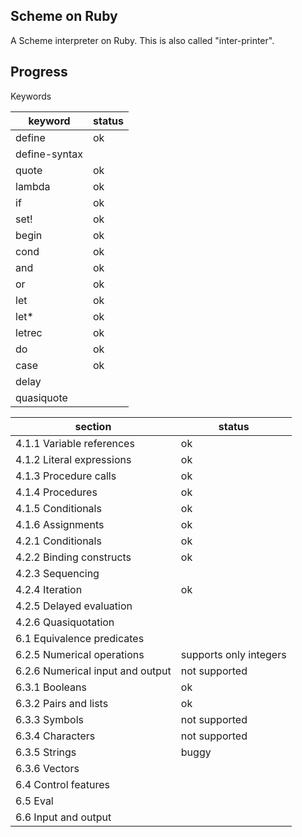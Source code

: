 Scheme on Ruby
----
A Scheme interpreter on Ruby. This is also called "inter-printer".

## Progress
Keywords

| keyword | status |
| --- | --- |
| define | ok |
| define-syntax | |
| quote |ok |
|lambda |ok|
|if|ok|
|set!|ok|
|begin|ok|
|cond|ok|
|and|ok|
|or|ok|
|let|ok|
|let*|ok|
|letrec|ok|
|do|ok|
|case|ok|
|delay| |
|quasiquote| |

| section | status |
| --- | --- |
|4.1.1 Variable references|ok|
|4.1.2 Literal expressions|ok|
|4.1.3 Procedure calls| ok |
|4.1.4 Procedures| ok |
|4.1.5 Conditionals| ok |
|4.1.6 Assignments| ok|
| 4.2.1 Conditionals| ok|
|4.2.2 Binding constructs| ok |
|4.2.3 Sequencing| |
|4.2.4 Iteration| ok|
|4.2.5 Delayed evaluation| |
|4.2.6 Quasiquotation| |
|6.1 Equivalence predicates | |
| 6.2.5 Numerical operations | supports only integers |
| 6.2.6 Numerical input and output | not supported|
|6.3.1 Booleans | ok|
|6.3.2 Pairs and lists | ok |
|6.3.3 Symbols |not supported|
|6.3.4 Characters |not supported|
|6.3.5 Strings |buggy|
|6.3.6 Vectors |  |
|6.4 Control features| |
|6.5 Eval | |
|6.6 Input and output| |
